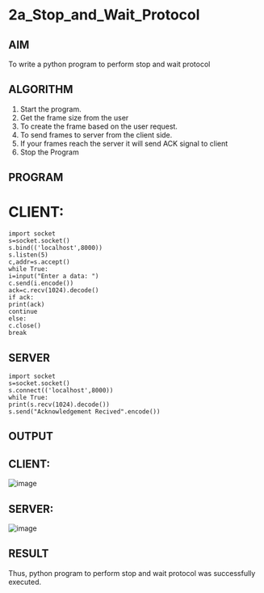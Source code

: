 # 2a_Stop_and_Wait_Protocol
## AIM 
To write a python program to perform stop and wait protocol
## ALGORITHM
1. Start the program.
2. Get the frame size from the user
3. To create the frame based on the user request.
4. To send frames to server from the client side.
5. If your frames reach the server it will send ACK signal to client
6. Stop the Program
## PROGRAM
# CLIENT:
```
import socket   
s=socket.socket()   
s.bind(('localhost',8000))  
s.listen(5)   
c,addr=s.accept()  
while True:   
i=input("Enter a data: ")   
c.send(i.encode())  
ack=c.recv(1024).decode()   
if ack:   
print(ack)   
continue   
else:   
c.close()  
break
```

## SERVER
```
import socket 
s=socket.socket()   
s.connect(('localhost',8000))   
while True:   
print(s.recv(1024).decode())   
s.send("Acknowledgement Recived".encode())
```
## OUTPUT
## CLIENT:
![image](https://github.com/Saiguruchandran/2a_Stop_and_Wait_Protocol/assets/144870946/accb4c7f-8825-4910-ac49-48c3057e3154)


## SERVER:
![image](https://github.com/Saiguruchandran/2a_Stop_and_Wait_Protocol/assets/144870946/314965c5-1740-4b90-ba0e-c9d121f29c3b)



## RESULT
Thus, python program to perform stop and wait protocol was successfully executed.
